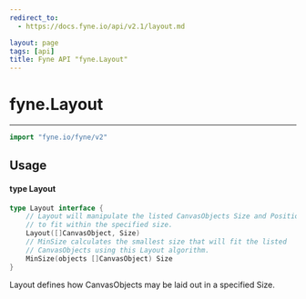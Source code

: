 ```yaml
---
redirect_to:
  - https://docs.fyne.io/api/v2.1/layout.md

layout: page
tags: [api]
title: Fyne API "fyne.Layout"
---
```



# fyne.Layout
---
```go
import "fyne.io/fyne/v2"
```

## Usage

#### type Layout

```go
type Layout interface {
	// Layout will manipulate the listed CanvasObjects Size and Position
	// to fit within the specified size.
	Layout([]CanvasObject, Size)
	// MinSize calculates the smallest size that will fit the listed
	// CanvasObjects using this Layout algorithm.
	MinSize(objects []CanvasObject) Size
}
```

Layout defines how CanvasObjects may be laid out in a specified Size.
